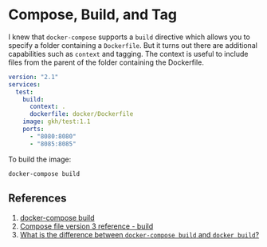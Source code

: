 # Compose, Build, and Tag

I knew that `docker-compose` supports a `build` directive which allows you to specify a folder containing a `Dockerfile`. But it turns out there are additional capabilities such as `context` and tagging. The context is useful to include files from the parent of the folder containing the Dockerfile.

```yml
version: "2.1"
services:
  test:
    build:
      context: .
      dockerfile: docker/Dockerfile
    image: gkh/test:1.1
    ports:
      - "8080:8080"
      - "8085:8085"
```

To build the image:

```console
docker-compose build
```

## References

1. [docker-compose build](https://docs.docker.com/compose/reference/build/)
1. [Compose file version 3 reference - build](https://docs.docker.com/compose/compose-file/#build)
1. [What is the difference between `docker-compose build` and `docker build`?](https://stackoverflow.com/a/50230608/6146580)

